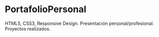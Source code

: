 # PortafolioPersonal
HTML5, CSS3, Responsive Design. Presentación personal/profesional. Proyectos realizados. 

